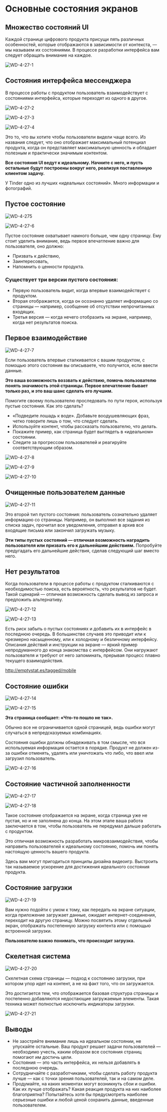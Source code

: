 # Основные состояния экранов

## Множество состояний UI

Каждой странице цифрового продукта присущи пять различных особенностей, которые отображаются в зависимости от контекста, — мы называем их состояниями. В процессе разработки интерфейса вам следует обращать внимание на каждое.

![WD-4-27-1](./images/2019/03/wd-4-27-1.png)

## Состояния интерфейса мессенджера

В процессе работы с продуктом пользователь взаимодействует с состояниями интерфейса, которые переходят из одного в другое.

![WD-4-27-2](./images/2019/03/wd-4-27-2.png)

![WD-4-27-3](./images/2019/03/wd-4-27-3.png)

![WD-4-27-4](./images/2019/03/wd-4-27-4.png)

Это то, что вы хотите чтобы пользователи видели чаще всего. Из названия следует, что оно отображает максимальный потенциал продукта, когда он представляет максимальную ценность и обладает полезным и практически значимым контентом.

**Все состояния UI ведут к идеальному. Начните с него, и пусть остальные будут построены вокруг него, реализуя поставленную клиентом задачу.**

У Tinder одно из лучших «идеальных состояний». Много информации и фотографий.

## Пустое состояние
![WD-4-275](./images/2019/03/wd-4-275.png)

![WD-4-27-6](./images/2019/03/wd-4-27-6.png)

Пустое состояние охватывает намного больше, чем одну страницу.
 Ему стоит уделить внимание, ведь первое впечатление важно для пользователя, оно должно:

 - Призвать к действию,
 - Заинтересовать,
 - Напомнить о ценности продукта.

 ### Существует три версии пустого состояния:

 - Первую пользователь видит, когда впервые взаимодействует с продуктом.
 - Вторая отображается, когда он осознанно удаляет информацию со страницы — например, сообщение об отсутствии непрочитанных входящих.
 - Третья версия — когда нечего отобразить на экране, например, когда нет результатов поиска.

## Первое взаимодействие

![WD-4-27-7](./images/2019/03/wd-4-27-7.png)

Если пользователь впервые сталкивается с вашим продуктом, с помощью этого состояния вы описываете, что получится, если ввести данные.

**Это ваша возможность воззвать к действию, помочь пользователю понять значимость этой страницы. Первое впечатление бывает только раз, и это ваш шанс сделать его лучшим.**

Помогите своему пользователю проследовать по пути героя, используя пустые состояния.
Как это сделать?

- «Подведите лошадь к воде». Добавьте воодушевляющих фраз, четко говорите лишь о том, что следует сделать.
- Используйте контент, чтобы рассказать пользователю, что делать.
- Покажите пример, как страница будет выглядеть в «идеальном» состоянии.
- Следите за прогрессом пользователей и реагируйте соответствующим образом.

![WD-4-27-8](./images/2019/03/wd-4-27-8.png)

![WD-4-27-9](./images/2019/03/wd-4-27-9.png)

![WD-4-27-10](./images/2019/03/wd-4-27-10.png)

## Очищенные пользователем данные

![WD-4-27-11](./images/2019/03/wd-4-27-11.png)

Это второй тип пустого состояния: пользователь сознательно удаляет информацию со страницы. Например, он выполнил все задания из списка задач, прочитал все уведомления, отправил в архив все входящие письма или закончил загружать музыку.

**Эти типы пустых состояний — отличная возможность наградить пользователя или призвать его к дальнейшим действиям.** Попробуйте предугадать его дальнейшие действия, сделав следующий шаг вместо него.

## Нет результатов

Когда пользователи в процессе работы с продуктом сталкиваются с необходимостью поиска, есть вероятность, что результатов не будет. Такой сценарий — отличная возможность сделать вывод из запроса и предложить альтернативу.

![WD-4-27-12](./images/2019/03/wd-4-27-12.png)

![WD-4-27-13](./images/2019/03/wd-4-27-13.png)

Есть риск забыть о пустых состояниях и добавить их в интерфейс в последнюю очередь. В большинстве случаев это приводит или к чрезмерно насыщенному, или к холодному и безличному интерфейсу.
Описания действий и инструкции на экране — яркий пример непродуманного до конца знакомства с интерфейсом. Они нагружают пользователя и требуют от него запоминать, прерывая процесс плавно текущего взаимодействия.

http://emptystat.es/tagged/mobile

## Состояние ошибки

![WD-4-27-14](./images/2019/03/wd-4-27-14.png)

![WD-4-27-15](./images/2019/03/wd-4-27-15.png)

**Эта страница сообщает: «Что-то пошло не так».**

Обычно все не ограничивается одной страницей, ведь ошибки могут случаться в непредсказуемых комбинациях.

Состояния ошибки должны обнадеживать в том смысле, что вся используемая информация остается в порядке. Продукт не должен из-за ошибки отменять, удалять или уничтожать что либо, что ввел или загрузил пользователь.

![WD-4-27-16](./images/2019/03/wd-4-27-16.png)

## Состояние частичной заполненности

![WD-4-27-17](./images/2019/03/wd-4-27-17.png)

![WD-4-27-18](./images/2019/03/wd-4-27-18.png)

Такое состояние отображается на экране, когда страница уже не пустая, но и не заполнена до конца. На этом этапе ваша работа заключается в том, чтобы пользователь не передумал дальше работать с продуктом.

Это отличная возможность разработать микровзаимодействия, чтобы направить пользователей к идеальному состоянию, помочь им понять настоящую ценность вашего продукта.

Здесь вам могут пригодиться принципы дизайна видеоигр. Выстроить так называемое ускорение для достижения идеального состояния продукта.

## Состояние загрузки

![WD-4-27-19](./images/2019/03/wd-4-27-19.png)

Вам нужно подойти с умом к тому, как передать на экране ситуации, когда приложение загружает данные, ожидает интернет-соединения, переходит на другую страницу. Можно посвятить этому отдельный экран, отображать постепенную загрузку контента или с помощью встроенной загрузки.

**Пользователю важно понимать, что происходит загрузка.**

## Скелетная система

![WD-4-27-20](./images/2019/03/wd-4-27-20.png)

Скелетная схема страницы — подход к состоянию загрузки, при котором упор идет на контент, а не на факт того, что он загружается.

Это достигается тем, что отображается базовая структура страницы и постепенно добавляются недостающие загружаемые элементы. Такая техника может полностью исключить индикаторы загрузки.

![WD-4-27-21](./images/2019/03/wd-4-27-21.png)

## Выводы

- Не заостряйте внимание лишь на идеальном состоянии, не упускайте остальные. Ваш продукт решает задачи пользователей — необходимо учесть, каким образом все состояния страниц помогают им достичь цели.
- Состояния — это часть интерфейса, их нельзя добавлять в последнюю очередь.
- Сотрудничайте с разработчиками, чтобы сделать работу продукта лучше — как с точки зрения пользователей, так и на самом деле.
- Продумайте, на каких моментах могут возникнуть сбои и ошибки. Как их лучше отображать? Какая реакция продукта на них наиболее благоприятна? Попытайтесь хотя бы предусмотреть наиболее серьезные ошибки и любой ценой сохранить данные, введенные пользователем.
